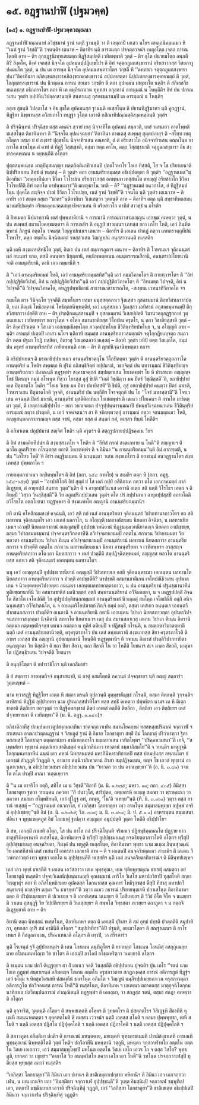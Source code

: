 <h1>๑๕. อฎฺฐานปาฬิ (ปฐมวคฺค)</h1>
<h3>(๑๕) ๑. อฎฺฐานปาฬิ-ปฐมวคฺควณฺณนา</h3>
<p> อฎฺฐานปาฬิวณฺณนายํ   อวิชฺชมานํ ฐานํ  นตฺถิ ฐานนฺติ วา ติ เอตฺถาปิ เอเสว นโยฯ ตทตฺถนิคมนเมว หิ ‘‘เนตํ ฐานํ วิชฺชตี’’ติ วจนนฺติฯ เตนาห – ติอาทิฯ นฺติ การณเตฺถ ปจฺจตฺตวจนํฯ เหตุอโตฺถ เจตฺถ การณโตฺถติ อาห – ติฯ อุกฺกฎฺฐนิเทฺทเสเนตฺถ ทิฎฺฐิสมฺปตฺติ เวทิตพฺพาติ วุตฺตํ – ติฯ กุโต ปนายมโตฺถ ลพฺภตีติ? ลิงฺคโต, ลิงฺคํ เจตสฺส นิจฺจโต อุปคมนปฺปฎิเกฺขโปฯ ติ อิทํ จตุตฺถภูมกสงฺขารานํ อริยสาวกสฺส วิสยภาวูปคมนโต วุตฺตํ, น ปน เต อารพฺภ นิจฺจโต อุปคมนสพฺภาวโตฯ วกฺขติ หิ ‘‘ตทภาเว จตุตฺถภูมกสงฺขารา ปนา’’ติอาทินาฯ อภิสงฺขตสงฺขารอภิสงฺขรณกสงฺขารานํ สปฺปเทสตฺตา นิปฺปเทสสงฺขารคฺคหณตฺถํ ติ วุตฺตํ, โลกุตฺตรสงฺขารานํ ปน นิวตฺตเน การณํ สยเมว วกฺขติฯ ติ ตถา อุปคมเน เสตุฆาโต นตฺถิฯ ติ สํกิเลสวิธมนเตชสฺส อธิกภาวโตฯ ตถา หิ เต คมฺภีรภาเวน ทุทฺทสา อกุสลานํ อารมฺมณํ น โหนฺตีติฯ อิทํ ปน ปกรณวเสน วุตฺตํฯ อปฺปหีนวิปลฺลาสานญฺหิ สนฺตาเนสุ กุสลธมฺมานมฺปิ เต อารมฺมณํ น โหนฺติฯ</p>


<p> อสุเข สุขนฺติ วิปลฺลาโส จ อิธ สุขโต อุปคมนสฺส ฐานนฺติ ทเสฺสโนฺต ติ ปธานทิฎฺฐิมาหฯ นฺติ คูถฎฺฐานํ, ทิฎฺฐิยา นิพฺพานสฺส อวิสยภาโว เหฎฺฐา วุโตฺต เอวาติ กสิณาทิปณฺณตฺติสงฺคหตฺถนฺติ วุตฺตํฯ</p>


<p> ติ ปริจฺฉินฺทนํ ปริจฺฉิชฺช ตสฺส คหณํฯ สฺวายํ เยสุ นิจฺจาทิโต อุปคมนํ สมฺภวติ, เตสํ วเสนเยว กาตโพฺพติ ทเสฺสโนฺต ติอาทิมาหฯ ติ ‘‘นิจฺจโต อุปคเจฺฉยฺยา’’ติอาทินา อาคเตสุ สเพฺพสุ สุตฺตปเทสุฯ ติ -สโทฺท เหตุอโตฺถฯ ยสฺมา ยํ ยํ สงฺขารํ ปุถุชฺชโน นิจฺจาทิวเสน คณฺหาติ, ตํ ตํ อริยสาวโก อนิจฺจาทิวเสน คณฺหโนฺต ยาถาวโต  ชานโนฺต ตํ คาหํ ตํ ทิฎฺฐิํ วิสฺสเชฺชติ, ตสฺมา ยตฺถ  คาโห, ตตฺถ วิสฺสชฺชนาติ จตุภูมกสงฺขารา อิธ สงฺขารคฺคหเณน น คยฺหนฺตีติ อโตฺถฯ</p>


<p> ปุตฺตสมฺพเนฺธน มาตุปิตุสมญฺญา ทตฺตกิตฺติมาทิวเสนปิ ปุตฺตโวหาโร โลเก ทิสฺสติ, โส จ โข ปริยาเยนาติ นิปฺปริยาเยน สิทฺธํ ตํ ทเสฺสตุํ – ติ วุตฺตํฯ ตถา อานนฺตริยกมฺมสฺส อธิเปฺปตตฺตา ติ วุตฺตํฯ ‘‘อฎฺฐานเมต’’นฺติอาทินา ‘‘มาตุอาทีนํเยว ชีวิตา โวโรปเน อริยสาวกสฺส อภพฺพภาวทสฺสนโต ตทญฺญํ อริยสาวโก ชีวิตา โวโรเปตีติ อิทํ อตฺถโต อาปนฺนเมวา’’ติ มญฺญมาโน วทติ – ติ? ‘‘อฎฺฐานเมตํ อนวกาโส, ยํ ทิฎฺฐิสมฺปโนฺน ปุคฺคโล สญฺจิจฺจ ปาณํ ชีวิตา โวโรเปยฺย, เนตํ ฐานํ วิชฺชตี’’ติ วจนโต นฺติ วุตฺตํฯ เตเนวาห – ติอาทิฯ เอวํ สเนฺต กสฺมา ‘‘มาตร’’นฺติอาทินา วิเสเสตฺวา วุตฺตนฺติ อาห – ติอาทิฯ ตตฺถ นฺติ สทฺธาทิพลสมนฺนาคมทีปนตฺถํฯ อริยมเคฺคนาคตสทฺธาธิพลวเสน หิ อริยสาวโก ตาทิสํ สาวชฺชํ น กโรติฯ</p>


<p> ติ อิทเมตฺถ นิปฺผาทกานิ เตสํ ปุพฺพภาคิยานิ จ การณานิ การณภาวสามเญฺญน เอกชฺฌํ คเหตฺวา วุตฺตํ, น ปน สเพฺพสํ สมานโยคกฺขมตฺตาฯ ติ การเณหิฯ ติ อนุรูปํ สาวเนนฯ เภทสฺส  ยถา เภโท โหติ, เอวํ ภินฺทิตพฺพานํ ภิกฺขูนํ อตฺตโน วจนสฺส  วิญฺญาปเนนฯ เตนาห – ติอาทิฯ ติ เอเตน ปากฎํ กตฺวา เภทกรวตฺถุทีปนํ โวหาโร, ตตฺถ อตฺตโน นิจฺฉิตมตฺถํ รหสฺสวเสน วิญฺญาปนํ อนุสฺสาวนนฺติ ทเสฺสติฯ</p>


<p>นฺติ เตหิ สงฺฆเภทสิทฺธิโต วุตฺตํ, อิตเร ปน เตสํ สมฺภารภูตาฯ เตนาห – ติอาทิฯ ติ โวหรเณฯ จุติอนนฺตรํ ผลํ อนนฺตรํ นาม, ตสฺมิํ อนนฺตเร นิยุตฺตานิ, ตนฺนิพฺพตฺตเนน อนนฺตรกรณสีลานิ, อนนฺตรปฺปโยชนานิ จาติ อานนฺตริยานิ, ตานิ เอว กมฺมานีติ ฯ</p>


<p>ติ  ‘‘เอวํ อานนฺตริยกมฺมํ โหติ, เอวํ อานนฺตริยกมฺมสทิส’’นฺติ เอวํ กมฺมวิภาคโตฯ ติ กายทฺวารโตฯ ติ ‘‘อิทํ กปฺปฎฺฐิติยวิปากํ, อิทํ น กปฺปฎฺฐิติยวิปาก’’นฺติ เอวํ กปฺปฎฺฐิติยวิภาคโตฯ ติ ‘‘อิทเมตฺถ วิปจฺจติ, อิทํ  น วิปจฺจตี’’ติ วิปจฺจนวิภาคโต, คหฎฺฐปพฺพชิตานํ สาธารณาสาธารณโต, -สเทฺทน เวทนาทิวิภาคโต จฯ</p>


<p>กมฺมโต ตาว วินิจฺฉโย วุจฺจตีติ สมฺพโนฺธฯ ยสฺมา มนุสฺสตฺตภาเว ฐิตเสฺสว กุสลธมฺมานํ ติกฺขวิสทภาวาปตฺติ, ยถา ติณฺณํ โพธิสตฺตานํ โพธิตฺตยนิพฺพตฺติยํ, เอวํ มนุสฺสภาเว ฐิตเสฺสว เอทิสานํ อกุสลธมฺมานมฺปิ ติกฺขวิสทภาวาปตฺตีติ อาห – ติฯ ปากติกมนุสฺสานมฺปิ จ กุสลธมฺมานํ วิเสสปฺปตฺติ วิมานวตฺถุอฎฺฐกถายํ วุตฺตนเยเนว เวทิตพฺพาฯ ยถาวุโตฺต จ อโตฺถ สมานชาติยสฺส วิโกปเน ครุตโร, น ตถา วิชาติยสฺสาติ วุตฺตํ – ติฯ ลิงฺคปริวเตฺต จ โส เอว เอกกมฺมนิพฺพโตฺต ภวงฺคปฺปพโนฺธ ชีวิตินฺทฺริยปพโนฺธ จ, น อโญฺญติ อาห – นฺติฯ อรหตฺตํ ปเตฺตปิ เอเสว นโยฯ นฺติอาทิ กมฺมสฺส อานนฺตริยภาวสมตฺถนํฯ จตุโกฺกฎิยเญฺจตฺถ สมฺภวติฯ ตตฺถ ปฐมา โกฎิ ทสฺสิตา, อิตราสุ วิสเงฺกตภาวํ ทเสฺสตุํ – ติอาทิ วุตฺตํฯ ยทิปิ ตตฺถ วิสเงฺกโต, กมฺมํ ปน ครุตรํ อานนฺตริยสทิสํ ภายิตพฺพนฺติ อาห – ติฯ ติ ญาปนิจฺฉานิพฺพตฺตา กถาฯ</p>


<p>ติ อธิปฺปาเยนฯ ติ มรณาธิปฺปาเยเนว อานนฺตริยวตฺถุโน วิโกปิตตฺตา วุตฺตํฯ ติ อานนฺตริยวตฺถุอภาวโต อานนฺตริยํ น โหติฯ สพฺพตฺถ หิ ปุริมํ อภิสนฺธิจิตฺตํ อปฺปมาณํ, วธกจิตฺตํ ปน ตทารมฺมณํ ชีวิตินฺทฺริยญฺจ อานนฺตริยภาเว ปมาณนฺติ ทฎฺฐพฺพํฯ สงฺคามจตุกฺกํ สมฺปตฺตวเสน โยเชตพฺพํฯ โย หิ ปรเสนาย อญฺญญฺจ โยธํ ปิตรญฺจ กมฺมํ กโรเนฺต ทิสฺวา โยธสฺส อุสุํ ขิปติ ‘‘เอตํ วิชฺฌิตฺวา มม ปิตรํ วิชฺฌิสฺสตี’’ติ, ยถาธิปฺปายํ คเต ปิตุฆาตโก โหติฯ ‘‘โยเธ วิเทฺธ มม ปิตา ปลายิสฺสตี’’ติ ขิปติ, อุสุํ อยถาธิปฺปายํ คนฺตฺวา ปิตรํ มาเรติ, โวหารวเสน ปิตุฆาตโกติ วุจฺจติ, อานนฺตริยํ ปน นตฺถีติฯ โจรจตุกฺกํ ปน โย ‘‘โจรํ มาเรสฺสามี’’ติ  โจรเวเสน คจฺฉนฺตํ ปิตรํ มาเรติ, อานนฺตริยํ ผุสตีติอาทินา โยเชตพฺพํฯ ติ เตเนว ปโยเคนฯ ติ อรหโต มาริตตฺตา วุตฺตํ, ติ เอตฺถายมธิปฺปาโย – ยถา วธกเจตนา ปจฺจุปฺปนฺนารมฺมณาปิ ปพนฺธวิเจฺฉทนวเสน ชีวิตินฺทฺริยํ อารมฺมณํ กตฺวา ปวตฺตติ, น เอวํ จาคเจตนาฯ สา หิ จชิตพฺพวตฺถุํ อารมฺมณํ กตฺวา จชนมตฺตเมว โหติ, อญฺญสนฺตกภาวกรณญฺจ ตสฺส จชนํ, ตสฺมา ยสฺส ตํ สนฺตกํ กตํ, ตเสฺสว ทินฺนํ โหตีติฯ</p>


<p>  ติ อภิฆาเตน ปกุปฺปมานํ สญฺจิตํ โหติฯ นฺติ ครุตรํฯ ติ สตฺถุรูปกายปฺปฎิชคฺคเน วิยฯ</p>


<p>ติ อิทํ สามคฺคิยทีปนํฯ ติ สงฺฆสฺส เภโท จ โหติฯ ติ ‘‘อีทิสํ กรณํ สงฺฆเภทาย น โหตี’’ติ สญฺญายฯ ติ นวโต อูนปริสาย กโรนฺตสฺส ตถาติ โยเชตพฺพํฯ ติ จ อิมินา ‘‘น อานนฺตริยกมฺม’’นฺติ อิมํ อากฑฺฒติ, น ปน ‘‘เภโทว โหตี’’ติ อิทํฯ เหฎฺฐิมเนฺตน หิ นวนฺนเมว วเสน สงฺฆเภโทฯ ติ ยถาธมฺมํ อนวฎฺฐานโตฯ สงฺฆเภทสฺส ปุพฺพภาโค ฯ</p>


<p> กายกมฺมภาเวเนว ลกฺขิตพฺพโตฯ ติ อิทํ  (กถา. ๖๕๔ อาทโย) น สเมติฯ ตตฺถ หิ  (กถา. อฎฺฐ. ๖๕๔-๖๕๗) วุตฺตํ – ‘‘อาปายิโกติ อิทํ สุตฺตํ ยํ โส เอกํ กปฺปํ อสีติภาเค กตฺวา ตโต เอกภาคมตฺตํ กาลํ ติเฎฺฐยฺย, ตํ อายุกปฺปํ สนฺธาย วุตฺต’’นฺติฯ ติ จ อายุกปฺปวินาเส เอวาติ อเตฺถ สติ นตฺถิ วิโรโธฯ เอตฺถ จ ติ อิทมฺปิ ‘‘เสฺวว วินสฺสิสฺสตี’’ติ วิย อภูตปริกปฺปวเสน วุตฺตํฯ  ตโต ปรํ กปฺปาภาเว อายุกปฺปสฺสปิ อภาวโตติ อวิโรธโต อตฺถโยชนา ทฎฺฐพฺพาฯ ติ สงฺฆเภทโต อญฺญานิ อานนฺตริยกมฺมานิฯ</p>


<p>ยทิ ตานิ อโหสิกมฺมสงฺขํ คจฺฉนฺติ, เอวํ สติ กถํ เนสํ อานนฺตริยตา จุติอนนฺตรํ วิปากทานาภาวโตฯ อถ สติ ผลทาเน จุติอนนฺตโร  เอว เอเตสํ ผลกาโล, น อโญฺญติ ผลกาลนิยเมน นิยตตา อิจฺฉิตา, น ผลทานนิยเมนฯ เอวมฺปิ นิยตผลกาลานํ อเญฺญสมฺปิ อุปปชฺชเวทนียานํ ทิฎฺฐธมฺมเวทนียานญฺจ นิยตตา อาปเชฺชยฺย, ตสฺมา วิปากธมฺมธมฺมานํ ปจฺจยนฺตรวิกลตาทีหิ อวิปจฺจมานานมฺปิ อตฺตโน สภาเวน วิปากธมฺมตา วิย พลวตา อานนฺตริเยน วิปาเก ทิเนฺน อวิปจฺจมานานมฺปิ อานนฺตริยานํ ผลทาเน นิยตสภาวา อานนฺตริยสภาวา จ ปวตฺตีติ อตฺตโน สภาเวน ผลทานนิยเมเนว นิยตา อานนฺตริยตา จ เวทิตพฺพาฯ อวสฺสญฺจ อานนฺตริยสภาวา ตโต เอว นิยตสภาวา จ เตสํ ปวตฺตีติ สมฺปฎิจฺฉิตพฺพเมตํ, อญฺญสฺส พลวโต อานนฺตริยสฺส อภาเว สติ จุติอนนฺตรํ เอกเนฺตน ผลทานโตฯ</p>


<p>นนุ  เอวํ อเญฺญสมฺปิ อุปปชฺชเวทนียานํ อญฺญสฺมิํ วิปากทายเก อสติ จุติอนนฺตรเมว เอกเนฺตน ผลทานโต นิยตสภาวา อานนฺตริยสภาวา จ ปวตฺติ อาปชฺชตีติ? นาปชฺชติ อสมานชาติเกน เจโตปณิธิวเสน อุปฆาตเกน จ นิวเตฺตตพฺพวิปากตฺตา อนนฺตเร เอกนฺตผลทายกตฺตาภาวา, น ปน อานนฺตริยานํ ปฐมชฺฌานาทีนํ ทุติยชฺฌานาทีนิ วิย อสมานชาติกํ ผลนิวตฺตกํ อตฺถิ สพฺพานนฺตริยานํ อวีจิผลตฺตา, น จ เหฎฺฐูปปตฺติํ อิจฺฉโต สีลวโต เจโตปณิธิ วิย อุปรูปปตฺติชนกกมฺมผลํ อานนฺตริยผลํ นิวเตฺตตุํ สมโตฺถ เจโตปณิธิ อตฺถิ อนิจฺฉนฺตเสฺสว อวีจิปาตนโต, น จ อานนฺตริโยปฆาตกํ กิญฺจิ กมฺมํ อตฺถิ, ตสฺมา เตสํเยว อนนฺตเร เอกนฺตวิปากชนกสภาวา ปวตฺตีติฯ อเนกานิ จ อานนฺตริยานิ กตานิ เอกเนฺตน วิปาเก นิยตสภาวตฺตา อุปรตาวิปจฺจนสภาวาสงฺกตฺตา นิจฺฉิตานิ สภาวโต นิยตาเนวฯ เตสุ ปน สมานสภาเวสุ เอเกน วิปาเก ทิเนฺน อิตรานิ อตฺตนา กตฺตพฺพกิจฺจสฺส เตเนว กตตฺตา น ทุติยํ ตติยมฺปิ จ ปฎิสนฺธิํ กโรนฺติ, น สมตฺถตาวิฆาตตฺตาติ นตฺถิ เตสํ อานนฺตริยกตานิวตฺติ, ครุครุตรภาโว ปน เตสํ ลพฺภเตวาติ สงฺฆเภทสฺส สิยา ครุตรภาโวติ ติ อาหฯ เอกสฺส ปน อญฺญานิ อุปตฺถมฺภกานิ โหนฺตีติ ทฎฺฐพฺพานิฯ ติ วจเนน อิตเรสํ ปวตฺติวิปากทายิตา อนุญฺญาตา วิย ทิสฺสติฯ ติ ยถา ปิตา สีลวา, ตถา สีลวตี  โน วา โหตีติ โยชนาฯ สเจ มาตา สีลวตี, มาตุฆาโต ปฎิสนฺธิวเสน วิปจฺจตีติ โยชนาฯ</p>


<p>ติ อนุกฺขิโตฺตฯ ติ อปาราชิโกฯ นฺติ เอกสีมายํฯ</p>


<p> ติ ยํ สตฺถารา กาตพฺพกิจฺจํ อนุสาสนาทิ, นํ กาตุํ อสมโตฺถติ ภควนฺตํ ปจฺจกฺขายฯ นฺติ อญฺญํ สตฺถารํฯ วุตฺตเญฺหตํ –</p>

 นาม ทฺวาสฎฺฐิ ทิฎฺฐิโยฯ เอตฺถ หิ สตฺถา ตรนฺติ อุปฺลวนฺติ อุมฺมุชฺชนิมุชฺชํ กโรนฺติ, ตสฺมา ติตฺถนฺติ วุจฺจนฺติฯ ตาทิสานํ ทิฎฺฐีนํ อุปฺปาเทตา  นาม ปูรณกสฺสปาทิโกฯ ตสฺส ลทฺธิํ คเหตฺวา ปพฺพชิตา  นามฯ เต หิ ติเตฺถ ชาตาติ ติตฺถิยาฯ ยถาวุตฺตํ วา ทิฎฺฐิคตสงฺขาตํ ติตฺถํ เอเตสํ อตฺถีติ ติตฺถิกา , ติตฺถิกา เอว ติตฺถิยาฯ เตสํ ปจฺจยทายกา ติ เวทิตพฺพา’’ติ (ม. นิ. อฎฺฐ. ๑.๑๔๐)ฯ</p>


<p> อภิชาติอาทีสุ ปกมฺปนเทวตูปสงฺกมนาทินา ชาตจกฺกวาเฬน สมานโยคกฺขมํ ทสสหสฺสปริมาณํ จกฺกวาฬํ ฯ สรเสเนว อาณาปวตฺตนฎฺฐานํ ฯ วิสยภูตํ ฐานํ ติ อิมาย โลกธาตุยา สทฺธิํ อิมํ โลกธาตุํ ปริวาเรตฺวา ฐิตา ทสสหสฺสี โลกธาตุฯ ตตฺตกานํเยว ชาติเขตฺตภาโว ธมฺมตาวเสน เวทิตโพฺพฯ ‘‘ปริคฺคหวเสนา’’ติ เกจิ, ‘‘สเพฺพสํเยว พุทฺธานํ ตตฺตกํเยว ชาติเขตฺตํ ตนฺนิวาสีนํเยว เทวตานํ ธมฺมาภิสมโย’’ติ จ วทนฺติฯ มาตุกุจฺฉิ โอกฺกมนกาลาทีนํ ฉนฺนํ เอว คหณํ นิทสฺสนมตฺตํ มหาภินีหาราทิกาเลปิ ตสฺส ปกมฺปนสฺส ลพฺภนโตฯ  ยํ เอกชฺฌํ สํวฎฺฎติ วิวฎฺฎติ จ,  อาณาย ตนฺนิวาสิเทวตานํ สิรสา สมฺปฎิจฺฉเนน, ตญฺจ โข เกวลํ พุทฺธานํ อานุภาเวเนว, น อธิปฺปายวเสนฯ อธิปฺปายวเสน  ปน ‘‘ยาวตา วา ปน อากเงฺขยฺยา’’ติ (อ. นิ. ๓.๘๑) วจนโต ตโต ปรมฺปิ อาณา วเตฺตเยฺยวฯ</p>


<p>ติ ‘‘น เม อาจริโย อตฺถิ, สทิโส เม น วิชฺชตี’’ติอาทิํ (ม. นิ. ๑.๒๘๕; มหาว. ๑๑; กถา. ๔๐๕) อิมิสฺสา โลกธาตุยา ฐตฺวา วทเนฺตน ภควตา ‘‘กิํ ปนาวุโส, สาริปุตฺต, อเตฺถตรหิ อเญฺญ สมณา วา พฺราหฺมณา วา ภควตา สมสมา สโมฺพธิยนฺติ, เอวํ ปุโฎฺฐ อหํ, ภเนฺต, ‘โน’ติ วเทยฺย’’นฺติ (ที. นิ. ๓.๑๖๑) วตฺวา ตสฺส การณํ ทเสฺสตุํ – ‘‘อฎฺฐานเมตํ อนวกาโส, ยํ เอกิสฺสา โลกธาตุยา เทฺว อรหโนฺต สมฺมาสมฺพุทฺธา อปุพฺพํ อจริมํ อุปฺปเชฺชยฺยุ’’นฺติ อิมํ  (อ. นิ. ๑.๒๗๗; วิภ. ๘๐๙; ม. นิ. ๓.๑๒๙; มิ. ป. ๕.๑.๑) อาหรเนฺตน ธมฺมเสนาปตินา จ พุทฺธเขตฺตภูตํ อิมํ โลกธาตุํ ฐเปตฺวา อญฺญตฺถ อนุปฺปตฺติ วุตฺตา โหตีติ อธิปฺปาโยฯ</p>


<p>ติ สห, เอกสฺมิํ กาเลติ อโตฺถ, โส ปน กาโล กถํ ปริจฺฉิโนฺนติ จริมภเว ปฎิสนฺธิคฺคหณโต ปฎฺฐาย ยาว ธาตุปรินิพฺพานาติ ทเสฺสโนฺต, ติอาทิมาหฯ ติ ทฺวีสุปิ อุปฺปชฺชมาเนสุ อจฺฉริยตฺตาภาวโตติ อโตฺถฯ ทฺวีสุปิ อุปฺปชฺชมาเนสุ อนจฺฉริยตา, กิมงฺคํ ปน พหูสูติ ทเสฺสโนฺต, ติอาทิมาหฯ พุทฺธา นาม มเชฺฌ ภินฺนสุวณฺณํ วิย เอกสทิสาติ เตสํ เทสนาปิ เอกรสา เอกธาติ อาห – ติ ฯ เอเตนปิ อนจฺฉริยตฺตเมว สาเธติฯ ติ เอเตน วิวาทาภาวตฺถํ เทฺว พุทฺธา เอกโต น อุปฺปชฺชนฺตีติ ทเสฺสติฯ นฺติ เอตํ อนจฺฉริยตาทิการณํฯ ติ มิลินฺทปเญฺหฯ</p>


<p>เอกํ เอว พุทฺธํ ธาเรตีติ ฯ เอเตน เอวํสภาวา เอเต พุทฺธคุณา, เยน ทุติยพุทฺธคุเณ ธาเรตุํ อสมตฺถา อยํ โลกธาตูติ ทเสฺสติฯ ปจฺจยวิเสสนิปฺผนฺนานญฺหิ คุณธมฺมานํ ภาริโย วิเสโส มหาปถวิยาปิ ทุสฺสโหติ สกฺกา วิญฺญาตุํฯ ตถา หิ อภิสโมฺพธิสมเย อุปคตสฺส โลกนาถสฺส คุณภารํ โพธิรุกฺขสฺส ตีสุปิ ทิสาสุ มหาปถวี สนฺธาเรตุํ นาสกฺขิฯ ตสฺมา ‘‘น ธาเรยฺยา’’ติ วตฺวา ตเมว อธารณํ ปริยายนฺตเรหิ ปกาเสโนฺต ติอาทิมาหฯ ตตฺถ ติ ปริปฺผเนฺทยฺยฯ ติ ปเวเธยฺย ฯ ติ เอกปเสฺสน นเมยฺยฯ ติ โอสีเทยฺยฯ ติ วิวิธํ อิโต จิโต จ นเมยฺยฯ ติ วาเตน ถุสมุฎฺฐิ วิย วิปฺปกิเรยฺยฯ ติ วินเสฺสยฺยฯ ติ สพฺพโส วิทฺธสฺตา ภเวยฺยฯ ตถาภูตา จ น กตฺถจิ ติเฎฺฐยฺยาติ อาห – ติฯ</p>


<p>อิทานิ ตตฺถ นิทสฺสนํ ทเสฺสโนฺต, ติอาทิมาหฯ ตตฺถ ติ เอกสฺมิํ ปุริเสฯ ติ สมํ อุทฺธํ ปชฺชติ ปวตฺตตีติ สมุปาทิกา, อุทกสฺส อุปริ สมํ คามินีติ อโตฺถฯ ‘‘สมุปฺปาทิกา’’ติปิ ปฐนฺติ, อยเมวโตฺถฯ ติ สณฺฐาเนนฯ ติ อาโรเหนฯ ติ กิสถูลภาเวน, ปริณาเหนาติ อโตฺถฯ ติ เทฺวปิ,  วา สรีรภารํฯ</p>


<p>นฺติ โรเจนฺตํ รุจิํ อุปฺปาเทนฺตํฯ ติ เตน โภชเนน ตนฺทิภูโตฯ ติ ยาวทตฺถํ โภชเนน โอนมิตุํ อสกฺกุเณยฺยตาย อโนนมนทโณฺฑ วิย ชาโตฯ ติ เอกมฺปิ อาโลปํ อโชฺฌหริตฺวา วเมยฺยาติ อโตฺถฯ</p>


<p>ติ ธเมฺมน นาม ปถวี ติเฎฺฐยฺยฯ สา กิํ เตเนว จลติ วินสฺสตีติ อธิปฺปาเยน ปุจฺฉติฯ ปุน เถโร ‘‘รตนํ นาม โลเก กุฎุมฺพํ สนฺธาเรนฺตํ อภิมตญฺจ โลเกน อตฺตโน ครุสภาวตาย สกฎภงฺคสฺส การณํ อติภารภูตํ ทิฎฺฐํฯ เอวํ ธโมฺม จ หิตสุขวิเสเสหิ ตํสมงฺคีนํ ธาเรโนฺต อภิมโต จ วิญฺญูนํ คมฺภีรปฺปเมยฺยภาเวน ครุสภาวตฺตา อติภารภูโต ปถวีจลนสฺส การณํ โหตี’’ติ ทเสฺสโนฺต, ติอาทิมาห ฯ เอเตเนว ตถาคตสฺส มาตุกุจฺฉิโอกฺกมนาทิกาเล ปถวีกมฺปนการณํ สํวณฺณิตนฺติ ทฎฺฐพฺพํฯ ติ เอกสฺมา,  วา สกฎสฺส รตนํ, ตสฺมา สกฎา คเหตฺวาติ อโตฺถฯ</p>


<p>นฺติ อุจฺจาริตํ, วุตฺตนฺติ อโตฺถฯ ติ สพฺพสเตฺตหิ อโคฺคฯ ติ วุทฺธตโรฯ ติ ปสตฺถตโรฯ วิสิเฎฺฐหิ สีลาทีหิ คุเณหิ สมนฺนาคตตฺตา ฯ อุคฺคตตโมติ ติ  ตเสฺสว เววจนํฯ นตฺถิ เอตสฺส สโมติ ฯ อสมา ปุพฺพพุทฺธา, เตหิ สโมติ ฯ นตฺถิ เอตสฺส ปฎิสโม ปฎิปุคฺคโลติ ฯ นตฺถิ เอตสฺส ปฎิภาโคติ ฯ นตฺถิ เอตสฺส ปฎิปุคฺคโลติ ฯ</p>


<p>ติ สภาวภูตา อกิตฺติมา ปกติฯ ติ การณานํ มหนฺตตาย, มหเนฺตหิ พุทฺธกรธเมฺมหิ ปารมิสงฺขาเตหิ การเณหิ พุทฺธคุณานํ นิพฺพตฺติโตติ วุตฺตํ โหติฯ ปถวีอาทีนิ มหนฺตานิ วตฺถูนิ, มหนฺตา จกฺกวาฬาทโย อตฺตโน อตฺตโน วิสเย เอเกกาว, เอวํ สมฺมาสมฺพุโทฺธปิ มหโนฺต อตฺตโน วิสเย เอโก เอวฯ โก จ ตสฺส วิสโย? พุทฺธภูมิ, ยาวตกํ วา เญยฺยํฯ ‘‘อากาโส วิย อนนฺตวิสโย ภควา เอโก เอว โหตี’’ติ วทโนฺต ปรจกฺกวาเฬสุปิ ทุติยสฺส พุทฺธสฺส อภาวํ ทเสฺสติฯ</p>


<p> ‘‘เอกิสฺสา โลกธาตุยา’’ติ อิมินา เอว ปเทนฯ ติ ชาติเขตฺตาเปกฺขาย คหิตานิฯ ติ อิมินา เอว เอกจกฺกวาเฬน, น เยน เกนจิฯ ยถา ‘‘อิมสฺมิํเยว จกฺกวาเฬ อุปฺปชฺชนฺตี’’ติ วุเตฺต อิมสฺมิมฺปิ จกฺกวาเฬ ชมฺพุทีเป เอว, ตตฺถาปิ มชฺฌิมเทเส เอวาติ ปริจฺฉินฺทิตุํ วฎฺฎติ, เอวํ ‘‘เอกิสฺสา โลกธาตุยา’’ติ ชาติเขเตฺต อธิเปฺปเตปิ อิมินาว จกฺกวาเฬน ปริจฺฉินฺทิตุํ วฎฺฎติฯ</p>

</p>





